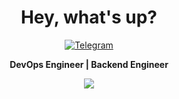 <div align="center">
  <h1>Hey, what's up?</h1>

<a src="https://img.shields.io/badge/LinkedIn-0077B5?style=flat&logo=linkedin&logoColor=white" /></a>
<a href="https://t.me/etahamad"><img alt="Telegram" src="https://img.shields.io/badge/etahamad-2CA5E0?style=flat&logo=telegram&logoColor=white" /></a>

<b>DevOps Engineer | Backend Engineer</b>
<br/>

  <img src="https://skillicons.dev/icons?i=linux,gcp,jenkins,maven,mysql,postgres,redis,githubactions,cloudflare,kubernetes,docker,nginx,git,javascript,go,vscode,py,bash" />
  <br />
  <br />
</div>
